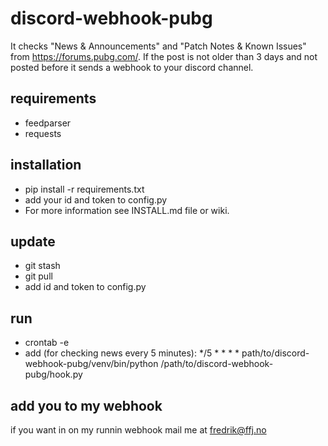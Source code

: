 # discord-webhook-pubg
It checks "News & Announcements" and "Patch Notes & Known Issues" from https://forums.pubg.com/. If the post is not older than 3 days and not posted before it sends a webhook to your discord channel.

## requirements
- feedparser
- requests

## installation
- pip install -r requirements.txt
- add your id and token to config.py
- For more information see INSTALL.md file or wiki.

## update
- git stash
- git pull
- add id and token to config.py

## run
- crontab -e
- add (for checking news every 5 minutes):
*/5 * * * * path/to/discord-webhook-pubg/venv/bin/python /path/to/discord-webhook-pubg/hook.py 

## add you to my webhook
if you want in on my runnin webhook mail me at fredrik@ffj.no
